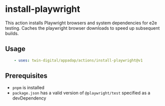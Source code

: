 # install-playwright

This action installs Playwright browsers and system dependencies for e2e testing. Caches the playwright browser
downloads to speed up subsequent builds.

## Usage

```yaml
    - uses: twin-digital/appadap/actions/install-playwright@v1
```

## Prerequisites

- `pnpm` is installed
- `package.json` has a valid version of `@playwright/test` specified as a devDependency